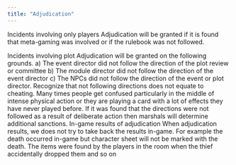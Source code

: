 ```yaml
---
title: "Adjudication"
---
```


Incidents involving only players
Adjudication will be granted if it is found that meta-gaming was involved or if the rulebook was not followed.

Incidents involving plot
Adjudication will be granted on the following grounds.
a) The event director did not follow the direction of the plot review or committee
b) The module director did not follow the direction of the event director
c) The NPCs did not follow the direction of the event or plot director.
Recognize that not following directions does not equate to cheating. Many times people get confused particularly in the middle of intense physical action or they are playing a card with a lot of effects they have never played before.
If it was found that the directions were not followed as a result of deliberate action then marshals will determine additional sanctions.
In-game results of adjudication
When adjudication results, we does not try to take back the results in-game. For example the death occurred in-game but character sheet will not be marked with the death. The items were found by the players in the room when the thief accidentally dropped them and so on

